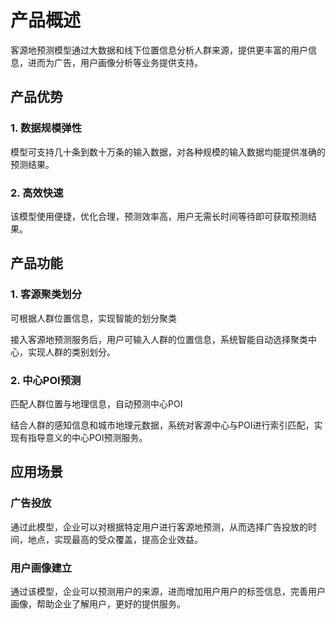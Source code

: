 # 产品概述
客源地预测模型通过大数据和线下位置信息分析人群来源，提供更丰富的用户信息，进而为广告，用户画像分析等业务提供支持。
## 产品优势
### 1.	数据规模弹性
模型可支持几十条到数十万条的输入数据，对各种规模的输入数据均能提供准确的预测结果。
### 2.	高效快速
该模型使用便捷，优化合理，预测效率高，用户无需长时间等待即可获取预测结果。
## 产品功能
### 1.	客源聚类划分
可根据人群位置信息，实现智能的划分聚类<br>

接入客源地预测服务后，用户可输入人群的位置信息，系统智能自动选择聚类中心，实现人群的类别划分。

### 2.	中心POI预测
匹配人群位置与地理信息，自动预测中心POI<br>

结合人群的感知信息和城市地理元数据，系统对客源中心与POI进行索引匹配，实现有指导意义的中心POI预测服务。
## 应用场景
### 广告投放
通过此模型，企业可以对根据特定用户进行客源地预测，从而选择广告投放的时间，地点，实现最高的受众覆盖，提高企业效益。

### 用户画像建立
通过该模型，企业可以预测用户的来源，进而增加用户用户的标签信息，完善用户画像，帮助企业了解用户，更好的提供服务。